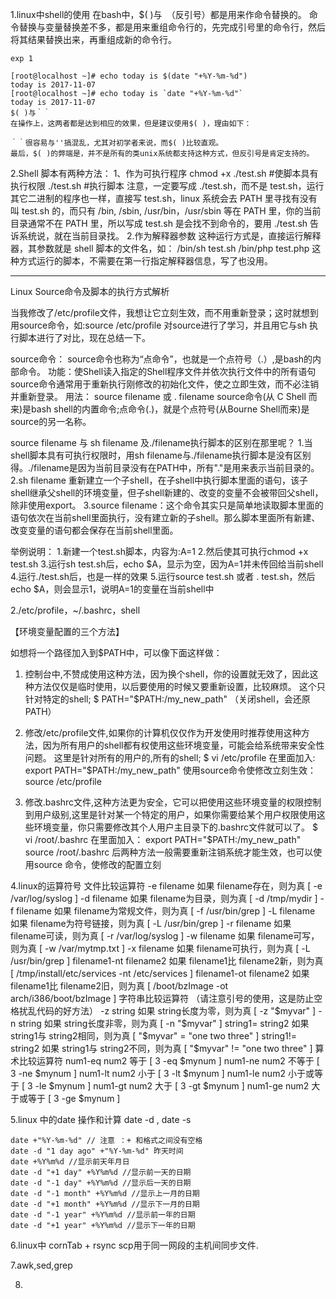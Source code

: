 
1.linux中shell的使用
	在bash中，$( )与` `（反引号）都是用来作命令替换的。
	命令替换与变量替换差不多，都是用来重组命令行的，先完成引号里的命令行，然后将其结果替换出来，再重组成新的命令行。
	
	exp 1
	
	[root@localhost ~]# echo today is $(date "+%Y-%m-%d")
	today is 2017-11-07
	[root@localhost ~]# echo today is `date "+%Y-%m-%d"`
	today is 2017-11-07
	$( )与｀｀
	在操作上，这两者都是达到相应的效果，但是建议使用$( )，理由如下：
	
	｀｀很容易与''搞混乱，尤其对初学者来说，而$( )比较直观。
	最后，$( )的弊端是，并不是所有的类unix系统都支持这种方式，但反引号是肯定支持的。

2.Shell 脚本有两种方法：
	1、作为可执行程序
	chmod +x ./test.sh  #使脚本具有执行权限
./test.sh  #执行脚本
注意，一定要写成 ./test.sh，而不是 test.sh，运行其它二进制的程序也一样，直接写 test.sh，linux 系统会去 PATH 里寻找有没有叫 test.sh 的，而只有 /bin, /sbin, /usr/bin，/usr/sbin 等在 PATH 里，你的当前目录通常不在 PATH 里，所以写成 test.sh 是会找不到命令的，要用 ./test.sh 告诉系统说，就在当前目录找。
	2.作为解释器参数
	这种运行方式是，直接运行解释器，其参数就是 shell 脚本的文件名，如：
/bin/sh test.sh
/bin/php test.php
这种方式运行的脚本，不需要在第一行指定解释器信息，写了也没用。



____________________________________
Linux Source命令及脚本的执行方式解析
 
当我修改了/etc/profile文件，我想让它立刻生效，而不用重新登录；这时就想到用source命令，如:source /etc/profile
对source进行了学习，并且用它与sh 执行脚本进行了对比，现在总结一下。

source命令：
source命令也称为“点命令”，也就是一个点符号（.）,是bash的内部命令。
功能：使Shell读入指定的Shell程序文件并依次执行文件中的所有语句
source命令通常用于重新执行刚修改的初始化文件，使之立即生效，而不必注销并重新登录。
用法：
source filename 或 . filename
source命令(从 C Shell 而来)是bash shell的内置命令;点命令(.)，就是个点符号(从Bourne Shell而来)是source的另一名称。

source filename 与 sh filename 及./filename执行脚本的区别在那里呢？
1.当shell脚本具有可执行权限时，用sh filename与./filename执行脚本是没有区别得。./filename是因为当前目录没有在PATH中，所有"."是用来表示当前目录的。
2.sh filename 重新建立一个子shell，在子shell中执行脚本里面的语句，该子shell继承父shell的环境变量，但子shell新建的、改变的变量不会被带回父shell，除非使用export。
3.source filename：这个命令其实只是简单地读取脚本里面的语句依次在当前shell里面执行，没有建立新的子shell。那么脚本里面所有新建、改变变量的语句都会保存在当前shell里面。


举例说明：
1.新建一个test.sh脚本，内容为:A=1
2.然后使其可执行chmod +x test.sh
3.运行sh test.sh后，echo $A，显示为空，因为A=1并未传回给当前shell
4.运行./test.sh后，也是一样的效果
5.运行source test.sh 或者 . test.sh，然后echo $A，则会显示1，说明A=1的变量在当前shell中


2./etc/profile，~/.bashrc，shell

【环境变量配置的三个方法】

如想将一个路径加入到$PATH中，可以像下面这样做： 
1. 控制台中,不赞成使用这种方法，因为换个shell，你的设置就无效了，因此这种方法仅仅是临时使用，以后要使用的时候又要重新设置，比较麻烦。
 这个只针对特定的shell; 
$ PATH="$PATH:/my_new_path"    （关闭shell，会还原PATH）
2. 修改/etc/profile文件,如果你的计算机仅仅作为开发使用时推荐使用这种方法，因为所有用户的shell都有权使用这些环境变量，可能会给系统带来安全性问题。 这里是针对所有的用户的,所有的shell; 
$ vi /etc/profile 
在里面加入: 
export PATH="$PATH:/my_new_path" 
使用source命令使修改立刻生效：  
source  /etc/profile

3. 修改.bashrc文件,这种方法更为安全，它可以把使用这些环境变量的权限控制到用户级别,这里是针对某一个特定的用户，如果你需要给某个用户权限使用这些环境变量，你只需要修改其个人用户主目录下的.bashrc文件就可以了。
$ vi /root/.bashrc 
在里面加入： 
export PATH="$PATH:/my_new_path" 
source  /root/.bashrc
后两种方法一般需要重新注销系统才能生效，也可以使用source 命令，使修改的配置立刻

4.linux的运算符号
文件比较运算符
-e filename 如果 filename存在，则为真 [ -e /var/log/syslog ]
-d filename 如果 filename为目录，则为真 [ -d /tmp/mydir ]
-f filename 如果 filename为常规文件，则为真 [ -f /usr/bin/grep ]
-L filename 如果 filename为符号链接，则为真 [ -L /usr/bin/grep ]
-r filename 如果 filename可读，则为真 [ -r /var/log/syslog ]
-w filename 如果 filename可写，则为真 [ -w /var/mytmp.txt ]
-x filename 如果 filename可执行，则为真 [ -L /usr/bin/grep ]
filename1-nt filename2 如果 filename1比 filename2新，则为真 [ /tmp/install/etc/services -nt /etc/services ]
filename1-ot filename2 如果 filename1比 filename2旧，则为真 [ /boot/bzImage -ot arch/i386/boot/bzImage ]
字符串比较运算符 （请注意引号的使用，这是防止空格扰乱代码的好方法）
-z string 如果 string长度为零，则为真 [ -z "$myvar" ]
-n string 如果 string长度非零，则为真 [ -n "$myvar" ]
string1= string2 如果 string1与 string2相同，则为真 [ "$myvar" = "one two three" ]
string1!= string2 如果 string1与 string2不同，则为真 [ "$myvar" != "one two three" ]
算术比较运算符
num1-eq num2 等于	[ 3 -eq $mynum ]
num1-ne num2 不等于	[ 3 -ne $mynum ]
num1-lt num2 小于	[ 3 -lt $mynum ]
num1-le num2 小于或等于	[ 3 -le $mynum ]
num1-gt num2 大于	[ 3 -gt $mynum ]
num1-ge num2 大于或等于	[ 3 -ge $mynum ]

5.linux 中的date 操作和计算 
	date -d  , date -s 
	
	date +"%Y-%m-%d" // 注意 ：+ 和格式之间没有空格
	date -d "1 day ago" +"%Y-%m-%d" 昨天时间
	date +%Y%m%d //显示前天年月日 
	date -d "+1 day" +%Y%m%d //显示前一天的日期 
	date -d "-1 day" +%Y%m%d //显示后一天的日期 
	date -d "-1 month" +%Y%m%d //显示上一月的日期 
	date -d "+1 month" +%Y%m%d //显示下一月的日期 
	date -d "-1 year" +%Y%m%d //显示前一年的日期 
	date -d "+1 year" +%Y%m%d //显示下一年的日期

	
6.linux中 cornTab + rsync 
	scp用于同一网段的主机间同步文件.
	
7.awk,sed,grep

8.
	

